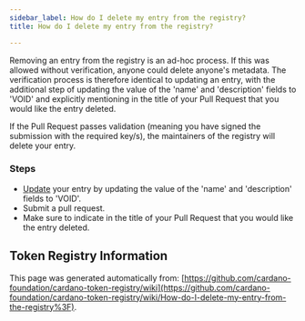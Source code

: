 ```yaml
--- 
sidebar_label: How do I delete my entry from the registry?
title: How do I delete my entry from the registry?

--- 
```

Removing an entry from the registry is an ad-hoc process. If this was allowed without verification, anyone could delete anyone's metadata. The verification process is therefore identical to updating an entry, with the additional step of updating the value of the 'name' and 'description' fields to 'VOID' and explicitly mentioning in the title of your Pull Request that you would like the entry deleted.

If the Pull Request passes validation (meaning you have signed the submission with the required key/s), the maintainers of the registry will delete your entry.

### Steps

- [Update](How-do-I-update-my-entry-in-the-registry%3F) your entry by updating the value of the 'name' and 'description' fields to 'VOID'.
- Submit a pull request.
- Make sure to indicate in the title of your Pull Request that you would like the entry deleted.  
## Token Registry Information  
This page was generated automatically from: [https://github.com/cardano-foundation/cardano-token-registry/wiki](https://github.com/cardano-foundation/cardano-token-registry/wiki/How-do-I-delete-my-entry-from-the-registry%3F).